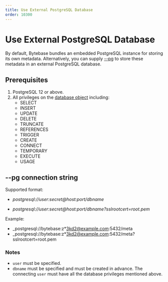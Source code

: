 ```yaml
---
title: Use External PostgreSQL Database
order: 10300
---
```


# Use External PostgreSQL Database

By default, Bytebase bundles an embedded PostgreSQL instance for storing its own metadata. Alternatively, you can supply [--pg](/docs/reference/command-line#--pg-string) to store these metadata in an external PostgreSQL database.

## Prerequisites

1. PostgreSQL 12 or above.
1. All privileges on the [database object](https://www.postgresql.org/docs/current/sql-grant.html) including:
   - SELECT
   - INSERT
   - UPDATE
   - DELETE
   - TRUNCATE
   - REFERENCES
   - TRIGGER
   - CREATE
   - CONNECT
   - TEMPORARY
   - EXECUTE
   - USAGE

## --pg connection string

Supported format:

- _postgresql://user:secret@host:port/dbname_

- _postgresql://user:secret@host:port/dbname?sslrootcert=root.pem_

Example:

- _postgresql://bytebase:z\*3kd2@example.com:5432/meta
- _postgresql://bytebase:z\*3kd2@example.com:5432/meta?sslrootcert=root.pem

### Notes

- `user` must be specified.
- `dbname` must be specified and must be created in advance. The connecting `user` must have all the database privileges mentioned above.

